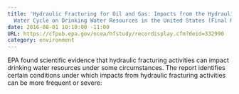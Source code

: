 ```yaml
---
title: 'Hydraulic Fracturing for Oil and Gas: Impacts from the Hydraulic Fracturing
  Water Cycle on Drinking Water Resources in the United States (Final Report)'
date: 2016-08-01 10:10:00 -11:00
URL: https://cfpub.epa.gov/ncea/hfstudy/recordisplay.cfm?deid=332990
category: environment
---
```


EPA found scientific evidence that hydraulic fracturing activities can impact drinking water resources under some circumstances. The report identifies certain conditions under which impacts from hydraulic fracturing activities can be more frequent or severe: